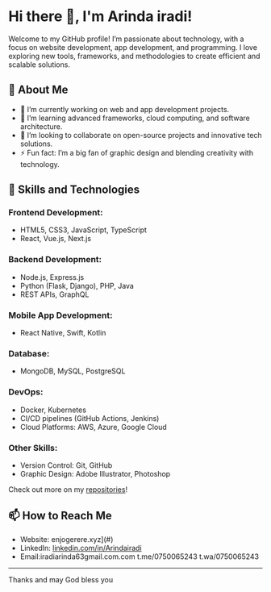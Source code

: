 # Hi there 👋, I'm Arinda iradi!

Welcome to my GitHub profile! I’m passionate about technology, with a focus on website development, app development, and programming. I love exploring new tools, frameworks, and methodologies to create efficient and scalable solutions.

## 🚀 About Me

- 🔭 I’m currently working on web and app development projects.
- 🌱 I’m learning advanced frameworks, cloud computing, and software architecture.
- 👯 I’m looking to collaborate on open-source projects and innovative tech solutions.
- ⚡ Fun fact: I’m a big fan of graphic design and blending creativity with technology.

## 💼 Skills and Technologies

### Frontend Development:
- HTML5, CSS3, JavaScript, TypeScript
- React, Vue.js, Next.js

### Backend Development:
- Node.js, Express.js
- Python (Flask, Django), PHP, Java
- REST APIs, GraphQL

### Mobile App Development:
- React Native, Swift, Kotlin

### Database:
- MongoDB, MySQL, PostgreSQL

### DevOps:
- Docker, Kubernetes
- CI/CD pipelines (GitHub Actions, Jenkins)
- Cloud Platforms: AWS, Azure, Google Cloud

### Other Skills:
- Version Control: Git, GitHub
- Graphic Design: Adobe Illustrator, Photoshop



Check out more on my [repositories](https://github.com/Arindairadi?tab=repositories)!

## 📫 How to Reach Me

- Website: enjogerere.xyz](#)
- LinkedIn: [linkedin.com/in/Arindairadi](#)
- Email:iradiarinda63gmail.com.com
t.me/0750065243
t.wa/0750065243

---

Thanks and may God bless you